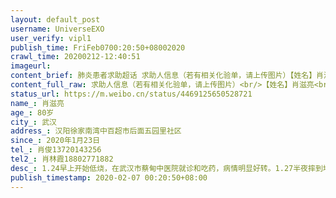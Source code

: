 ```yaml
---
layout: default_post
username: UniverseEXO
user_verify: vipl1
publish_time: FriFeb0700:20:50+08002020
crawl_time: 20200212-12:40:51
imageurl: 
content_brief: 肺炎患者求助超话 求助人信息（若有相关化验单，请上传图片）【姓名】肖滋亮【年龄】80岁【所在城市】武汉【所在小区、社区】汉阳徐家南湾 中百超市后面 五园里社区 【患病时间】2020年1月23日【联系方式】肖俊 13720143256【其他紧急联系人】肖林霞 18802771882【病情描述】 1.24早上 开 ...全文
content_full_raw: 求助人信息（若有相关化验单，请上传图片）<br/>【姓名】肖滋亮<br/>【年龄】80岁<br/>【所在城市】武汉<br/>【所在小区、社区】汉阳徐家南湾中百超市后面五园里社区<br/>【患病时间】2020年1月23日<br/>【联系方式】肖俊13720143256<br/>【其他紧急联系人】肖林霞18802771882<br/>【病情描述】<br/>1.24早上开始低烧，在武汉市蔡甸中医院就诊和吃药，病情明显好转。<br/>1.27半夜摔到地上不能起来，躺地上估计一个小时，又开始发烧<br/>1.28，在武汉市蔡甸人民医院拍了肺部CT，诊断为病毒性肺炎，输液2天<br/>1.30武汉市蔡甸区人民医院发热门诊，说没针和药了，家人就带病人去汉阳医院打针，打了五天针，并诊断为疑似病例<br/>2.4在汉阳医院做了核酸检测，通知说3天出结果<br/>2.5在家里因为浑身无力，摔倒在地，完全不能动，身体状况急转直下<br/>症状：持续发烧，没有干咳，没有呼吸困难<br/>目前的困难是，汉阳的家里就只有一个人在照顾，现在爹爹又起不来床，背不动，打不了针，但是爹爹已经持续发烧三天了，意识模糊，再不打针就真的不行了，我们真的很着急，不想眼看着爹爹就这样走了，因为交通管制，我们也去不了，只能干着急，爹爹现在都已经快要放弃了，想回蔡甸也回不了，亲人都不在身边，老人心里都崩塌了，怕老人熬不到核酸检测的结果出来。<br/>恳求:恳求相关部门安排老人就近住院治疗，或者有没有热心的熟悉医学技能的志愿者能上门给老人家打针，或者帮忙把老人抬出来，去医院门诊打针。恳求有关部门快点出核酸检测的结果，老人等不了了。恳求社区排查的时候能够优先排查，让老人尽快得到救治。
status_url: https://m.weibo.cn/status/4469125650528721
name_: 肖滋亮
age_: 80岁
city_: 武汉
address_: 汉阳徐家南湾中百超市后面五园里社区
since_: 2020年1月23日
tel_: 肖俊13720143256
tel2_: 肖林霞18802771882
desc_: 1.24早上开始低烧，在武汉市蔡甸中医院就诊和吃药，病情明显好转。1.27半夜摔到地上不能起来，躺地上估计一个小时，又开始发烧1.28，在武汉市蔡甸人民医院拍了肺部CT，诊断为病毒性肺炎，输液2天1.30武汉市蔡甸区人民医院发热门诊，说没针和药了，家人就带病人去汉阳医院打针，打了五天针，并诊断为疑似病例2.4在汉阳医院做了核酸检测，通知说3天出结果2.5在家里因为浑身无力，摔倒在地，完全不能动，身体状况急转直下症状持续发烧，没有干咳，没有呼吸困难目前的困难是，汉阳的家里就只有一个人在照顾，现在爹爹又起不来床，背不动，打不了针，但是爹爹已经持续发烧三天了，意识模糊，再不打针就真的不行了，我们真的很着急，不想眼看着爹爹就这样走了，因为交通管制，我们也去不了，只能干着急，爹爹现在都已经快要放弃了，想回蔡甸也回不了，亲人都不在身边，老人心里都崩塌了，怕老人熬不到核酸检测的结果出来。恳求恳求相关部门安排老人就近住院治疗，或者有没有热心的熟悉医学技能的志愿者能上门给老人家打针，或者帮忙把老人抬出来，去医院门诊打针。恳求有关部门快点出核酸检测的结果，老人等不了了。恳求社区排查的时候能够优先排查，让老人尽快得到救治。
publish_timestamp: 2020-02-07 00:20:50+08:00
---
```

